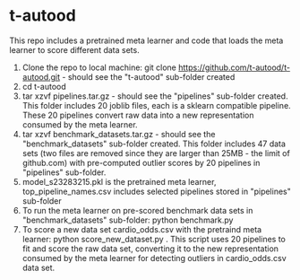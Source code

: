 # t-autood
This repo includes a pretrained meta learner and code that loads the meta learner to score different data sets.

1. Clone the repo to local machine: git clone https://github.com/t-autood/t-autood.git     - should see the "t-autood" sub-folder created
2. cd t-autood
3. tar xzvf pipelines.tar.gz    - should see the "pipelines" sub-folder created. This folder includes 20 joblib files, each is a sklearn compatible pipeline. These 20 pipelines convert raw data into a new representation consumed by the meta learner.
4. tar xzvf benchmark_datasets.tar.gz    - should see the "benchmark_datasets" sub-folder created. This folder includes 47 data sets (two files are removed since they are larger than 25MB - the limit of github.com) with pre-computed outlier scores by 20 pipelines in "pipelines" sub-folder.
5. model_s23283215.pkl is the pretrained meta learner, top_pipeline_names.csv includes selected pipelines stored in "pipelines" sub-folder
6. To run the meta learner on pre-scored benchmark data sets in "benchmark_datasets" sub-folder: python benchmark.py  
7. To score a new data set cardio_odds.csv with the pretraind meta learner: python score_new_dataset.py  . This script uses 20 pipelines to fit and score the raw data set, converting it to the new representation consumed by the meta learner for detecting outliers in cardio_odds.csv data set.
